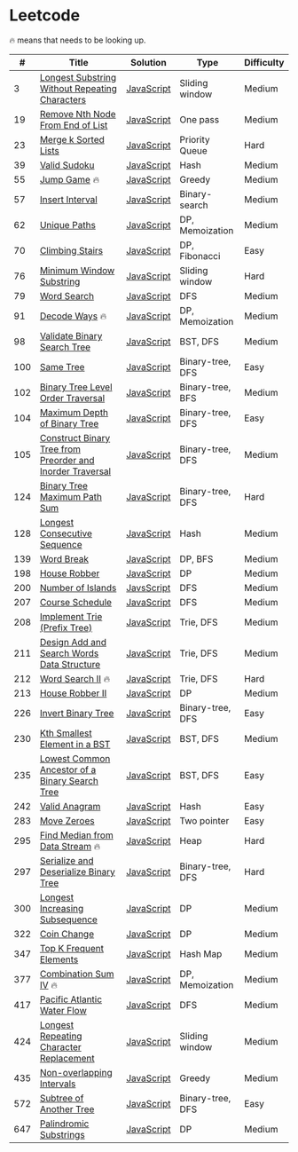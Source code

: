 # Leetcode 

🔥 means that needs to be looking up.

| # | Title | Solution | Type | Difficulty |
|-----|------|-----|----------|------------|
| 3 | [Longest Substring Without Repeating Characters](https://leetcode.com/problems/longest-substring-without-repeating-characters/) | [JavaScript](https://github.com/thinkJin6/leetcode/blob/main/solutions/medium/LongestRepeatingCharacterReplacement.js) | Sliding window | Medium |
| 19 | [Remove Nth Node From End of List](https://leetcode.com/problems/remove-nth-node-from-end-of-list/) | [JavaScript](https://github.com/thinkJin6/leetcode/blob/main/solutions/medium/RemoveNthNodeFromEndOfList.js) | One pass | Medium |
| 23 | [Merge k Sorted Lists](https://leetcode.com/problems/merge-k-sorted-lists/) | [JavaScript](https://github.com/thinkJin6/leetcode/blob/main/solutions/hard/MergekSortedLists.js) | Priority Queue | Hard |
| 39 | [Valid Sudoku](https://leetcode.com/problems/valid-sudoku/) | [JavaScript](https://github.com/thinkJin6/leetcode/blob/main/solutions/medium/ValidSudoku.js) | Hash | Medium |
| 55 | [Jump Game](https://leetcode.com/problems/jump-game/) 🔥 | [JavaScript](https://github.com/thinkJin6/leetcode/blob/main/solutions/medium/JumpGame.js) | Greedy | Medium |
| 57 | [Insert Interval](https://leetcode.com/problems/insert-interval/) | [JavaScript](https://github.com/thinkJin6/leetcode/blob/main/solutions/medium/InsertInterval.js) | Binary-search | Medium |
| 62 | [Unique Paths](https://leetcode.com/problems/unique-paths/) | [JavaScript](https://github.com/thinkJin6/leetcode/blob/main/solutions/medium/UniquePaths.js) | DP, Memoization | Medium |
| 70 | [Climbing Stairs](https://leetcode.com/problems/climbing-stairs/) | [JavaScript](https://github.com/thinkJin6/leetcode/blob/main/solutions/easy/ClimbingStairs.js) | DP, Fibonacci | Easy | 
| 76 | [Minimum Window Substring](https://leetcode.com/problems/minimum-window-substring/) | [JavaScript](https://github.com/thinkJin6/leetcode/blob/main/solutions/hard/MinimumWindowSubstring.js) | Sliding window | Hard |
| 79 | [Word Search](https://leetcode.com/problems/word-search/) | [JavaScript](https://github.com/thinkJin6/leetcode/blob/main/solutions/medium/WordSearch.js) | DFS | Medium |
| 91 | [Decode Ways](https://leetcode.com/problems/decode-ways/) 🔥 | [JavaScript](https://github.com/thinkJin6/leetcode/blob/main/solutions/medium/DecodeWays.js) | DP, Memoization | Medium |
| 98 | [Validate Binary Search Tree](https://github.com/thinkJin6/leetcode/blob/main/solutions/medium/ValidateBinarySearchTree.js) | [JavaScript](https://github.com/thinkJin6/leetcode/blob/main/solutions/medium/ValidateBinarySearchTree.js) | BST, DFS | Medium |
| 100 | [Same Tree](https://leetcode.com/problems/same-tree/) | [JavaScript](https://github.com/thinkJin6/leetcode/blob/main/solutions/easy/SameTree.js) | Binary-tree, DFS | Easy |
| 102 | [Binary Tree Level Order Traversal](https://leetcode.com/problems/binary-tree-level-order-traversal) | [JavaScript](https://github.com/thinkJin6/leetcode/blob/main/solutions/medium/BinaryTreeLevelOrderTraversal.js) | Binary-tree, BFS | Medium | 
| 104 | [Maximum Depth of Binary Tree](https://leetcode.com/problems/maximum-depth-of-binary-tree) | [JavaScript](https://github.com/thinkJin6/leetcode/blob/main/solutions/easy/MaximumDepthofBinaryTree.js) | Binary-tree, DFS | Easy |
| 105 | [Construct Binary Tree from Preorder and Inorder Traversal](https://leetcode.com/problems/construct-binary-tree-from-preorder-and-inorder-traversal) | [JavaScript](https://github.com/thinkJin6/leetcode/blob/main/solutions/medium/ConstructBinaryTreefromPreorderandInorderTraversal.js) | Binary-tree, DFS | Medium |
| 124 | [Binary Tree Maximum Path Sum](https://leetcode.com/problems/binary-tree-maximum-path-sum/) | [JavaScript](https://github.com/thinkJin6/leetcode/blob/main/solutions/hard/BinaryTreeMaximumPathSum.js) | Binary-tree, DFS | Hard |
| 128 | [Longest Consecutive Sequence](https://leetcode.com/problems/longest-consecutive-sequence/) | [JavaScript](https://github.com/thinkJin6/leetcode/blob/main/solutions/medium/LongestConsecutiveSequence.js) | Hash | Medium |
| 139 | [Word Break](https://leetcode.com/problems/word-break/) | [JavaScript](https://github.com/thinkJin6/leetcode/blob/main/solutions/medium/WordBreak.js) | DP, BFS | Medium |
| 198 | [House Robber](https://leetcode.com/problems/house-robber/) | [JavaScript](https://github.com/thinkJin6/leetcode/blob/main/solutions/medium/HouseRobber.js) | DP | Medium |
| 200 | [Number of Islands](https://leetcode.com/problems/number-of-islands/) | [JavsScript](https://github.com/thinkJin6/leetcode/blob/main/solutions/medium/NumberOfIslands.js) | DFS | Medium |
| 207 | [Course Schedule](https://leetcode.com/problems/course-schedule/) | [JavaScript](https://github.com/thinkJin6/leetcode/blob/main/solutions/medium/CourseSchedule.js) | DFS | Medium |
| 208 | [Implement Trie (Prefix Tree)](https://leetcode.com/problems/implement-trie-prefix-tree/) | [JavaScript](https://github.com/thinkJin6/leetcode/blob/main/solutions/medium/ImplementTrie.js) | Trie, DFS  | Medium |
| 211 | [Design Add and Search Words Data Structure](https://leetcode.com/problems/design-add-and-search-words-data-structure/) | [JavaScript](https://github.com/thinkJin6/leetcode/blob/main/solutions/medium/DesignAddandSearchWordsDataStructure.js) | Trie, DFS | Medium |
| 212 | [Word Search II](https://leetcode.com/problems/word-search-ii/) 🔥 | [JavaScript](https://github.com/thinkJin6/leetcode/blob/main/solutions/hard/WordSearchII.js) | Trie, DFS | Hard |
| 213 | [House Robber II](https://leetcode.com/problems/house-robber-ii/) | [JavaScript](https://github.com/thinkJin6/leetcode/blob/main/solutions/medium/HouseRobberII.js) | DP | Medium |
| 226 | [Invert Binary Tree](https://leetcode.com/problems/invert-binary-tree/) | [JavaScript](https://github.com/thinkJin6/leetcode/blob/main/solutions/easy/InvertBinaryTree.js) | Binary-tree, DFS | Easy |
| 230 | [Kth Smallest Element in a BST](https://leetcode.com/problems/kth-smallest-element-in-a-bst/) | [JavaScript](https://github.com/thinkJin6/leetcode/blob/main/solutions/medium/KthSmallestElementInaBST.js) | BST, DFS | Medium |
| 235 | [Lowest Common Ancestor of a Binary Search Tree](https://leetcode.com/problems/lowest-common-ancestor-of-a-binary-search-tree/) | [JavaScript](https://github.com/thinkJin6/leetcode/blob/main/solutions/easy/LowestCommonAncestorofaBinarySearchTree.js) | BST, DFS | Easy |
| 242 | [Valid Anagram](https://leetcode.com/problems/valid-anagram/) | [JavaScript](https://github.com/thinkJin6/leetcode/blob/main/solutions/easy/ValidAnagram.js) | Hash | Easy |
| 283 | [Move Zeroes](https://leetcode.com/problems/move-zeroes/) | [JavaScript](https://github.com/thinkJin6/leetcode/blob/main/solutions/easy/MoveZeroes.js) | Two pointer | Easy |
| 295 | [Find Median from Data Stream](https://leetcode.com/problems/find-median-from-data-stream/) 🔥 | [JavaScript](https://github.com/thinkJin6/leetcode/blob/main/solutions/hard/FindMedianfromDataStream.js) | Heap | Hard |
| 297 | [Serialize and Deserialize Binary Tree](https://leetcode.com/problems/serialize-and-deserialize-binary-tree/) | [JavaScript](https://github.com/thinkJin6/leetcode/blob/main/solutions/hard/SerializeAndDeserializeBinaryTree.js) | Binary-tree, DFS | Hard |
| 300 | [Longest Increasing Subsequence](https://leetcode.com/problems/longest-increasing-subsequence/) | [JavaScript](https://github.com/thinkJin6/leetcode/blob/main/solutions/medium/LongestIncreasingSubsequence.js) | DP | Medium | 
| 322 | [Coin Change](https://leetcode.com/problems/coin-change/) | [JavaScript](https://github.com/thinkJin6/leetcode/blob/main/solutions/medium/CoinChange.js) | DP | Medium | 
| 347 | [Top K Frequent Elements](https://leetcode.com/problems/top-k-frequent-elements/) | [JavaScript](https://github.com/thinkJin6/leetcode/blob/main/solutions/medium/TopKFrequentElements.js) | Hash Map | Medium |
| 377 | [Combination Sum IV](https://leetcode.com/problems/combination-sum-iv/) 🔥 | [JavaScript](https://github.com/thinkJin6/leetcode/blob/main/solutions/medium/CombinationSumIV.js) | DP, Memoization | Medium |
| 417 | [Pacific Atlantic Water Flow](https://leetcode.com/problems/pacific-atlantic-water-flow/) | [JavaScript](https://github.com/thinkJin6/leetcode/blob/main/solutions/medium/PacificAtlanticWaterFlow.js) | DFS | Medium |
| 424 | [Longest Repeating Character Replacement](https://leetcode.com/problems/longest-repeating-character-replacement/) | [JavaScript](https://github.com/thinkJin6/leetcode/blob/main/solutions/medium/LongestRepeatingCharacterReplacement.js) | Sliding window | Medium |
| 435 | [Non-overlapping Intervals](https://leetcode.com/problems/non-overlapping-intervals/) | [JavaScript](https://github.com/thinkJin6/leetcode/blob/main/solutions/medium/Non-overlappingIntervals.js) | Greedy | Medium |
| 572 | [Subtree of Another Tree](https://leetcode.com/problems/subtree-of-another-tree/) | [JavaScript](https://github.com/thinkJin6/leetcode/blob/main/solutions/easy/SubtreeofAnotherTree.js) | Binary-tree, DFS | Easy |
| 647 | [Palindromic Substrings](https://leetcode.com/problems/palindromic-substrings/) | [JavaScript](https://github.com/thinkJin6/leetcode/blob/main/solutions/medium/PalindromicSubstrings.js) | DP | Medium |
